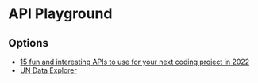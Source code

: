 # API Playground

## Options

* [15 fun and interesting APIs to use for your next coding project in 2022](https://medium.com/codex/15-fun-and-interesting-apis-to-use-for-your-next-coding-project-in-2022-86a4ff3a2742)
* [UN Data Explorer](http://data.un.org/Explorer.aspx)

